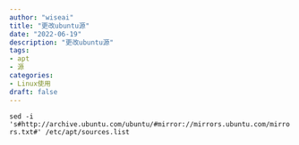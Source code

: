```yaml
---
author: "wiseai"
title: "更改ubuntu源"
date: "2022-06-19"
description: "更改ubuntu源"
tags:
- apt
- 源
categories:
- Linux使用
draft: false
---
```


`sed -i 's#http://archive.ubuntu.com/ubuntu/#mirror://mirrors.ubuntu.com/mirrors.txt#' /etc/apt/sources.list`